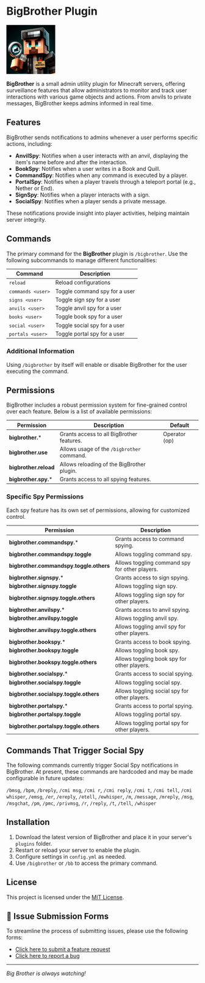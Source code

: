 # BigBrother Plugin

<img src="assets/logo.png" alt="BigBrother" width="128" height="128">

**BigBrother** is a small admin utility plugin for Minecraft servers, offering surveillance features that allow
administrators to monitor and track user interactions with various game objects and actions. From anvils to private
messages, BigBrother keeps admins informed in real time.

## Features

BigBrother sends notifications to admins whenever a user performs specific actions, including:

- **AnvilSpy**: Notifies when a user interacts with an anvil, displaying the item's name before and after the
  interaction.
- **BookSpy**: Notifies when a user writes in a Book and Quill.
- **CommandSpy**: Notifies when any command is executed by a player.
- **PortalSpy**: Notifies when a player travels through a teleport portal (e.g., Nether or End).
- **SignSpy**: Notifies when a player interacts with a sign.
- **SocialSpy**: Notifies when a player sends a private message.

These notifications provide insight into player activities, helping maintain server integrity.

## Commands

The primary command for the **BigBrother** plugin is `/bigbrother`. Use the following subcommands to manage different
functionalities:

| Command           | Description                   |
|-------------------|-------------------------------|
| `reload`          | Reload configurations         |
| `commands <user>` | Toggle command spy for a user |
| `signs <user>`    | Toggle sign spy for a user    |
| `anvils <user>`   | Toggle anvil spy for a user   |
| `books <user>`    | Toggle book spy for a user    |
| `social <user>`   | Toggle social spy for a user  |
| `portals <user>`  | Toggle portal spy for a user  |

### Additional Information

Using `/bigbrother` by itself will enable or disable BigBrother for the user executing the command.

## Permissions

BigBrother includes a robust permission system for fine-grained control over each feature. Below is a list of available
permissions:

| Permission            | Description                                | Default       |
|-----------------------|--------------------------------------------|---------------|
| **bigbrother.***      | Grants access to all BigBrother features.  | Operator (op) |
| **bigbrother.use**    | Allows usage of the `/bigbrother` command. |               |
| **bigbrother.reload** | Allows reloading of the BigBrother plugin. |               |
| **bigbrother.spy.***  | Grants access to all spying features.      |               |

### Specific Spy Permissions

Each spy feature has its own set of permissions, allowing for customized control.

| Permission                              | Description                                    |
|-----------------------------------------|------------------------------------------------|
| **bigbrother.commandspy.***             | Grants access to command spying.               |
| **bigbrother.commandspy.toggle**        | Allows toggling command spy.                   |
| **bigbrother.commandspy.toggle.others** | Allows toggling command spy for other players. |
| **bigbrother.signspy.***                | Grants access to sign spying.                  |
| **bigbrother.signspy.toggle**           | Allows toggling sign spy.                      |
| **bigbrother.signspy.toggle.others**    | Allows toggling sign spy for other players.    |
| **bigbrother.anvilspy.***               | Grants access to anvil spying.                 |
| **bigbrother.anvilspy.toggle**          | Allows toggling anvil spy.                     |
| **bigbrother.anvilspy.toggle.others**   | Allows toggling anvil spy for other players.   |
| **bigbrother.bookspy.***                | Grants access to book spying.                  |
| **bigbrother.bookspy.toggle**           | Allows toggling book spy.                      |
| **bigbrother.bookspy.toggle.others**    | Allows toggling book spy for other players.    |
| **bigbrother.socialspy.***              | Grants access to social spying.                |
| **bigbrother.socialspy.toggle**         | Allows toggling social spy.                    |
| **bigbrother.socialspy.toggle.others**  | Allows toggling social spy for other players.  |
| **bigbrother.portalspy.***              | Grants access to portal spying.                |
| **bigbrother.portalspy.toggle**         | Allows toggling portal spy.                    |
| **bigbrother.portalspy.toggle.others**  | Allows toggling portal spy for other players.  |

## Commands That Trigger Social Spy

The following commands currently trigger Social Spy notifications in BigBrother. At present, these commands are
hardcoded and may be made configurable in future updates:

`/bmsg`, `/bpm`, `/breply`, `/cmi msg`, `/cmi r`, `/cmi reply`, `/cmi t`, `/cmi tell`, `/cmi whisper`, `/emsg`, `/er`,
`/ereply`, `/etell`, `/ewhisper`, `/m`, `/message`, `/mreply`, `/msg`, `/msgchat`, `/pm`, `/pmc`, `/privmsg`, `/r`,
`/reply`, `/t`, `/tell`, `/whisper`

## Installation

1. Download the latest version of BigBrother and place it in your server's `plugins` folder.
2. Restart or reload your server to enable the plugin.
3. Configure settings in `config.yml` as needed.
4. Use `/bigbrother` or `/bb` to access the primary command.

## License

This project is licensed under the [MIT License](LICENSE).

## 📝 Issue Submission Forms

To streamline the process of submitting issues, please use the following forms:

- [Click here to submit a feature request](https://github.com/Chalwk/BigBrother/issues/new?assignees=Chalwk&labels=Feature%2CNeeds+Review&projects=&template=FEATURE_REQUEST.yaml&title=%5BFEATURE%5D+%3Ctitle%3E)
- [Click here to report a bug](https://github.com/Chalwk/BigBrother/issues/new?assignees=Chalwk&labels=Bug%2CNeeds+Triage&projects=&template=BUG_REPORT.yaml&title=%5BBUG%5D+%3Ctitle%3E)

---

*Big Brother is always watching!*